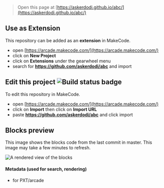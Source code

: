 
> Open this page at [https://askerdodi.github.io/abc/](https://askerdodi.github.io/abc/)

## Use as Extension

This repository can be added as an **extension** in MakeCode.

* open [https://arcade.makecode.com/](https://arcade.makecode.com/)
* click on **New Project**
* click on **Extensions** under the gearwheel menu
* search for **https://github.com/askerdodi/abc** and import

## Edit this project ![Build status badge](https://github.com/askerdodi/abc/workflows/MakeCode/badge.svg)

To edit this repository in MakeCode.

* open [https://arcade.makecode.com/](https://arcade.makecode.com/)
* click on **Import** then click on **Import URL**
* paste **https://github.com/askerdodi/abc** and click import

## Blocks preview

This image shows the blocks code from the last commit in master.
This image may take a few minutes to refresh.

![A rendered view of the blocks](https://github.com/askerdodi/abc/raw/master/.github/makecode/blocks.png)

#### Metadata (used for search, rendering)

* for PXT/arcade
<script src="https://makecode.com/gh-pages-embed.js"></script><script>makeCodeRender("{{ site.makecode.home_url }}", "{{ site.github.owner_name }}/{{ site.github.repository_name }}");</script>
